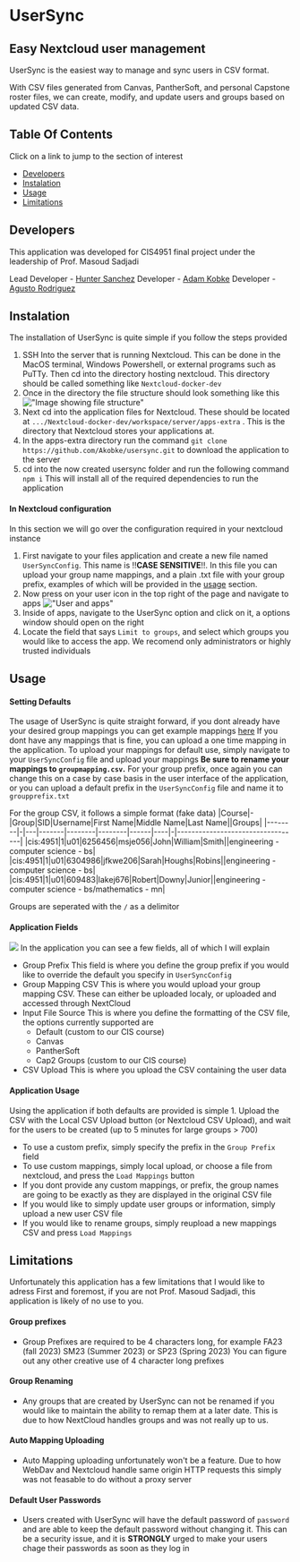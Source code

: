 # UserSync
## Easy Nextcloud user management

UserSync is the easiest way to manage and sync users in CSV format.

With CSV files generated from Canvas, PantherSoft, and personal Capstone roster files, we can create, modify, and update users and groups based on updated CSV data.

## Table Of Contents
Click on a link to jump to the section of interest
- [Developers](#Developers)
- [Instalation](#Instalation)
- [Usage](#Usage)
- [Limitations](#Limitations)

## Developers
This application was developed for CIS4951 final project under the leadership of Prof. Masoud Sadjadi

Lead Developer - [Hunter Sanchez](https://github.com/hunters21)
Developer - [Adam Kobke](https://github.com/akobke)
Developer - [Agusto Rodriguez](https://github.com/August0Rod)

## Instalation
The installation of UserSync is quite simple if you follow the steps provided

1. SSH Into the server that is running Nextcloud. This can be done in the MacOS terminal, Windows Powershell, or external programs such as PuTTy. Then cd into the directory hosting nextcloud. This directory should be called something like ```Nextcloud-docker-dev```
2. Once in the directory the file structure should look something like this 
  !["Image showing file structure"](https://cdn.discordapp.com/attachments/675814289176657940/1170077095100166164/6YvxN8Qh.png?ex=6557ba36&is=65454536&hm=648f95f1e2302ca8e029bb70a83ac984ad838c93decf9b191e4e54fe3e00eb73&) 
3. Next cd into the application files for Nextcloud. These should be located at ```.../Nextcloud-docker-dev/workspace/server/apps-extra``` . This is the directory that Nextcloud stores your applications at.
4. In the apps-extra directory run the command ```git clone https://github.com/Akobke/usersync.git``` to download the application to the server
5. cd into the now created usersync folder and run the following command ```npm i``` This will install all of the required dependencies to run the application
#### In Nextcloud configuration
In this section we will go over the configuration required in your nextcloud instance
1. First navigate to your files application and create a new file named ```UserSyncConfig```. This name is !!**CASE SENSITIVE**!!. In this file you can upload your group name mappings, and a plain .txt file with your group prefix, examples of which will be provided in the [usage](#usage) section.
2. Now press on your user icon in the top right of the page and navigate to apps 
!["User and apps"](https://cdn.discordapp.com/attachments/675814289176657940/1170079903715184744/image.png?ex=6557bcd4&is=654547d4&hm=8e85b392a9714285f92e4f01ad1095a100c6960d10c35f1b14b4145758d8aff4& )
3. Inside of apps, navigate to the UserSync option and click on it, a options window should open on the right
4. Locate the field that says ```Limit to groups```, and select which groups you would like to access the app. We recomend only administrators or highly trusted individuals

## Usage
#### Setting Defaults
The usage of UserSync is quite straight forward, if you dont already have your desired group mappings you can get example mappings [here](https://cdn.discordapp.com/attachments/675814289176657940/1170081928121155645/groupmapping.csv?ex=6557beb6&is=654549b6&hm=4f91d0688a9ce04a199d43d46528c28b8aa98e6defc1da1d9e16bb7dceff04a7&)
If you dont have any mappings that is fine, you can upload a one time mapping in the application. 
To upload your mappings for default use, simply navigate to your ```UserSyncConfig``` file and upload your mappings **Be sure to rename your mappings to ```groupmapping.csv```.**
For your group prefix, once again you can change this on a case by case basis in the user interface of the application, or you can upload a default prefix in the ```UserSyncConfig``` file and name it to ```groupprefix.txt```

For the group CSV, it follows a simple format (fake data)
|Course|-|Group|SID|Username|First Name|Middle Name|Last Name||Groups|
|--------|-|---|-------|--------|--------|------|----|-|----------------------------------|
|cis:4951|1|u01|6256456|msje056|John|William|Smith||engineering - computer science - bs|
|cis:4951|1|u01|6304986|jfkwe206|Sarah|Houghs|Robins||engineering - computer science - bs|
|cis:4951|1|u01|609483|lakej676|Robert|Downy|Junior||engineering - computer science - bs/mathematics - mn|

Groups are seperated with the ```/``` as a delimitor

#### Application Fields
![](https://cdn.discordapp.com/attachments/675814289176657940/1170083435390439504/image.png?ex=6557c01e&is=65454b1e&hm=ce7003c1e827c3edfe0febc7e8b7624f89b628ea4b80aff63d77878298c4ab19&)
In the application you can see a few fields, all of which I will explain
- Group Prefix
    This field is where you define the group prefix if you would like to override the default you specify in ```UserSyncConfig```
- Group Mapping CSV
    This is where you would upload your group mapping CSV. These can either be uploaded localy, or uploaded and accessed through NextCloud
- Input File Source
    This is where you define the formatting of the CSV file, the options currently supported are
    - Default (custom to our CIS course)
    - Canvas
    - PantherSoft
    - Cap2 Groups (custom to our CIS course)
- CSV Upload
    This is where you upload the CSV containing the user data
#### Application Usage
Using the application if both defaults are provided is simple
    1. Upload the CSV with the Local CSV Upload button (or Nextcloud CSV Upload), and wait for the users to be created (up to 5 minutes for large groups > 700)
- To use a custom prefix, simply specify the prefix in the ```Group Prefix``` field
- To use custom mappings, simply local upload, or choose a file from nextcloud, and press the ```Load Mappings``` button
- If you dont provide any custom mappings, or prefix, the group names are going to be exactly as they are displayed in the original CSV file
- If you would like to simply update user groups or information, simply upload a new user CSV file
- If you would like to rename groups, simply reupload a new mappings CSV and press ```Load Mappings```

## Limitations
Unfortunately this application has a few limitations that I would like to adress
First and foremost, if you are not Prof. Masoud Sadjadi, this application is likely of no use to you.

#### Group prefixes
- Group Prefixes are required to be 4 characters long, for example FA23 (fall 2023) SM23 (Summer 2023) or SP23 (Spring 2023) You can figure out any other creative use of 4 character long prefixes
#### Group Renaming
- Any groups that are created by UserSync can not be renamed if you would like to maintain the ability to remap them at a later date. This is due to how NextCloud handles groups and was not really up to us.
#### Auto Mapping Uploading
- Auto Mapping uploading unfortunately won't be a feature. Due to how WebDav and Nextcloud handle same origin HTTP requests this simply was not feasable to do without a proxy server
#### Default User Passwords
- Users created with UserSync will have the default password of ```password``` and are able to keep the default password without changing it. This can be a security issue, and it is **STRONGLY** urged to make your users chage their passwords as soon as they log in

